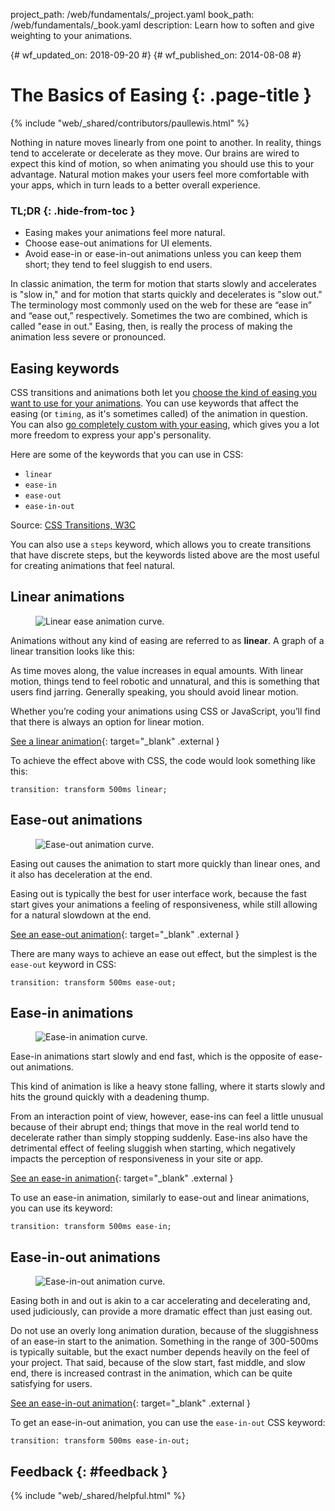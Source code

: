 project_path: /web/fundamentals/_project.yaml
book_path: /web/fundamentals/_book.yaml
description: Learn how to soften and give weighting to your animations.

{# wf_updated_on: 2018-09-20 #}
{# wf_published_on: 2014-08-08 #}

# The Basics of Easing {: .page-title }

{% include "web/_shared/contributors/paullewis.html" %}

Nothing in nature moves linearly from one point to another. In reality, things tend to accelerate or decelerate as they move. Our brains are wired to expect this kind of motion, so when animating you should use this to your advantage. Natural motion makes your users feel more comfortable with your apps, which in turn leads to a better overall experience.

### TL;DR {: .hide-from-toc }
* Easing makes your animations feel more natural.
* Choose ease-out animations for UI elements.
* Avoid ease-in or ease-in-out animations unless you can keep them short; they tend to feel sluggish to end users.


In classic animation, the term for motion that starts slowly and accelerates is "slow in," and for motion that starts quickly and decelerates is "slow out." The terminology most commonly used on the web for these are “ease in” and “ease out,” respectively. Sometimes the two are combined, which is called "ease in out." Easing, then, is really the process of making the animation less severe or pronounced.

## Easing keywords

CSS transitions and animations both let you [choose the kind of easing you want to use for your animations](choosing-the-right-easing). You can use keywords that affect the easing (or `timing`, as it's sometimes called) of the animation in question. You can also [go completely custom with your easing](custom-easing), which gives you a lot more freedom to express your app's personality.

Here are some of the keywords that you can use in CSS:

* `linear`
* `ease-in`
* `ease-out`
* `ease-in-out`

Source: [CSS Transitions, W3C](http://www.w3.org/TR/css3-transitions/#transition-timing-function-property)

You can also use a `steps` keyword, which allows you to create transitions that have discrete steps, but the keywords listed above are the most useful for creating animations that feel natural.

## Linear animations

<div class="attempt-right">
  <figure>
    <img src="images/linear.png" alt="Linear ease animation curve." />
  </figure>
</div>

Animations without any kind of easing are referred to as **linear**. A graph of a linear transition looks like this:

As time moves along, the value increases in equal amounts. With linear motion, things tend to feel robotic and unnatural, and this is something that users find jarring. Generally speaking, you should avoid linear motion.

Whether you’re coding your animations using CSS or JavaScript, you’ll find that there is always an option for linear motion. 

[See a linear animation](https://googlesamples.github.io/web-fundamentals/fundamentals/design-and-ux/animations/box-move-linear.html){: target="_blank" .external }

<div style="clear:both;"></div>

To achieve the effect above with CSS, the code would look something like this:


    transition: transform 500ms linear;
    


## Ease-out animations

<div class="attempt-right">
  <figure>
    <img src="images/ease-out.png" alt="Ease-out animation curve." />
  </figure>
</div>

Easing out causes the animation to start more quickly than linear ones, and it also has deceleration at the end.

Easing out is typically the best for user interface work, because the fast start gives your animations a feeling of responsiveness, while still allowing for a natural slowdown at the end.

[See an ease-out animation](https://googlesamples.github.io/web-fundamentals/fundamentals/design-and-ux/animations/box-move-ease-out.html){: target="_blank" .external }

<div style="clear:both;"></div>

There are many ways to achieve an ease out effect, but the simplest is the `ease-out` keyword in CSS:


    transition: transform 500ms ease-out;
    


## Ease-in animations

<div class="attempt-right">
  <figure>
    <img src="images/ease-in.png" alt="Ease-in animation curve." />
  </figure>
</div>

Ease-in animations start slowly and end fast, which is the opposite of ease-out animations.

This kind of animation is like a heavy stone falling, where it starts slowly and hits the ground quickly with a deadening thump.

From an interaction point of view, however, ease-ins can feel a little unusual because of their abrupt end; things that move in the real world tend to decelerate rather than simply stopping suddenly. Ease-ins also have the detrimental effect of feeling sluggish when starting, which negatively impacts the perception of responsiveness in your site or app.

[See an ease-in animation](https://googlesamples.github.io/web-fundamentals/fundamentals/design-and-ux/animations/box-move-ease-in.html){: target="_blank" .external }

<div style="clear:both;"></div>

To use an ease-in animation, similarly to ease-out and linear animations, you can use its keyword:


    transition: transform 500ms ease-in;
    

## Ease-in-out animations

<div class="attempt-right">
  <figure>
    <img src="images/ease-in-out.png" alt="Ease-in-out animation curve." />
  </figure>
</div>

Easing both in and out is akin to a car accelerating and decelerating and, used judiciously, can provide a more dramatic effect than just easing out.

Do not use an overly long animation duration, because of the sluggishness of an ease-in start to the animation. Something in the range of 300-500ms is typically suitable, but the exact number depends heavily on the feel of your project. That said, because of the slow start, fast middle, and slow end, there is increased contrast in the animation, which can be quite satisfying for users.

[See an ease-in-out animation](https://googlesamples.github.io/web-fundamentals/fundamentals/design-and-ux/animations/box-move-ease-in-out.html){: target="_blank" .external }

<div style="clear:both;"></div>


To get an ease-in-out animation, you can use the `ease-in-out` CSS keyword:


    transition: transform 500ms ease-in-out;
    

## Feedback {: #feedback }

{% include "web/_shared/helpful.html" %}
